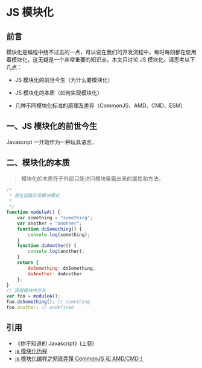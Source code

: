 # JS 模块化

## 前言

模块化是编程中绕不过去的一点，可以说在我们的开发流程中，每时每刻都在使用着模块化，这无疑是一个非常重要的知识点。本文只讨论 JS 模块化。请思考以下几点：

-   JS 模块化的前世今生（为什么要模块化）

-   JS 模块化的本质（如何实现模块化）

-   几种不同模块化标准的原理及差异（CommonJS、AMD、CMD、ESM）

## 一、JS 模块化的前世今生

Javascript 一开始作为一种玩具语言，

## 二、模块化的本质

> 模块化的本质在于外部只能访问模块暴露出来的属性和方法。

```javascript
/*
 * 原生函数实现模块模式
 *
 */
function moduleA() {
    var something = "something";
    var another = "another";
    function doSomething() {
        console.log(something);
    }
    function doAnother() {
        console.log(another);
    }
    return {
        doSomething: doSomething,
        doAnother: doAnother
    };
}
// 调用模块内方法
var foo = moduleA();
foo.doSomething(); // something
foo.another; // undefined
```

## 引用

-   《你不知道的 Javascript》(上卷)
-   [js 模块化历程](https://www.cnblogs.com/lvdabao/p/js-modules-develop.html)
-   [js 模块化编程之彻底弄懂 CommonJS 和 AMD/CMD！](https://www.cnblogs.com/moxiaowohuwei/p/8692359.html)
